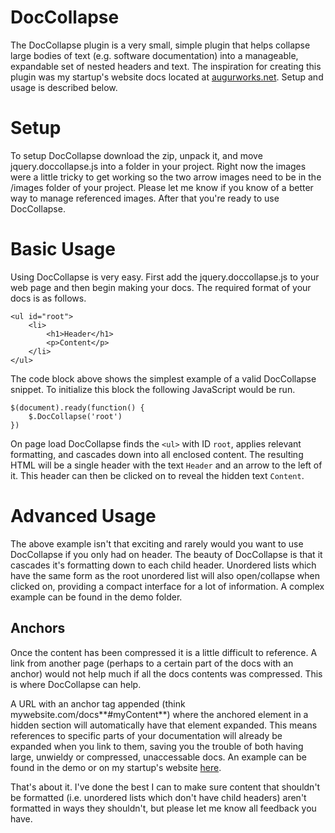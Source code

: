 DocCollapse
===========

The DocCollapse plugin is a very small, simple plugin that helps collapse large bodies of text (e.g. software documentation) into a manageable, expandable set of nested headers and text. The inspiration for creating this plugin was my startup's website docs located at [augurworks.net](http://augurworks.net:1080/docs). Setup and usage is described below.

# Setup #

To setup DocCollapse download the zip, unpack it, and move jquery.doccollapse.js into a folder in your project. Right now the images were a little tricky to get working so the two arrow images need to be in the /images folder of your project. Please let me know if you know of a better way to manage referenced images. After that you're ready to use DocCollapse.

# Basic Usage #

Using DocCollapse is very easy. First add the jquery.doccollapse.js to your web page and then begin making your docs. The required format of your docs is as follows.

	<ul id="root">
		<li>
			<h1>Header</h1>
			<p>Content</p>
		</li>
	</ul>

The code block above shows the simplest example of a valid DocCollapse snippet. To initialize this block the following JavaScript would be run.

	$(document).ready(function() {
    	$.DocCollapse('root')
    })

On page load DocCollapse finds the `<ul>` with ID `root`, applies relevant formatting, and cascades down into all enclosed content. The resulting HTML will be a single header with the text `Header` and an arrow to the left of it. This header can then be clicked on to reveal the hidden text `Content`.

# Advanced Usage #

The above example isn't that exciting and rarely would you want to use DocCollapse if you only had on header. The beauty of DocCollapse is that it cascades it's formatting down to each child header. Unordered lists which have the same form as the root unordered list will also open/collapse when clicked on, providing a compact interface for a lot of information. A complex example can be found in the demo folder.

## Anchors ##

Once the content has been compressed it is a little difficult to reference. A link from another page (perhaps to a certain part of the docs with an anchor) would not help much if all the docs contents was compressed. This is where DocCollapse can help.

A URL with an anchor tag appended (think mywebsite.com/docs**#myContent**) where the anchored element in a hidden section will automatically have that element expanded. This means references to specific parts of your documentation will already be expanded when you link to them, saving you the trouble of both having large, unwieldy or compressed, unaccessable docs. An example can be found in the demo or on my startup's website [here](http://augurworks.net:1080/docs#inputType).

That's about it. I've done the best I can to make sure content that shouldn't be formatted (i.e. unordered lists which don't have child headers) aren't formatted in ways they shouldn't, but please let me know all feedback you have.